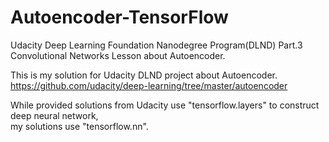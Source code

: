 # Autoencoder-TensorFlow

Udacity Deep Learning Foundation Nanodegree Program(DLND)
Part.3 Convolutional Networks Lesson about Autoencoder.  

This is my solution for Udacity DLND project about Autoencoder.
<https://github.com/udacity/deep-learning/tree/master/autoencoder>  
  
While provided solutions from Udacity use "tensorflow.layers" to construct deep neural network,  
my solutions use "tensorflow.nn".
